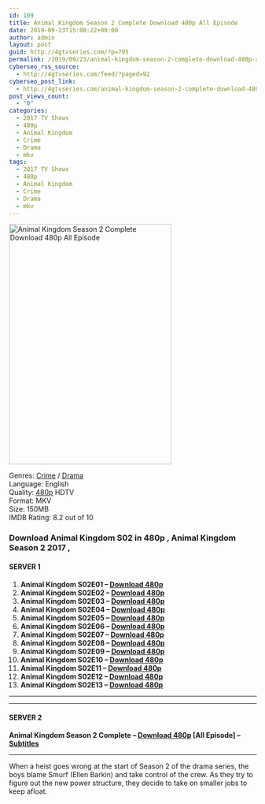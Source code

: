 ```yaml
---
id: 109
title: Animal Kingdom Season 2 Complete Download 480p All Episode
date: 2019-09-23T15:00:22+00:00
author: admin
layout: post
guid: http://4gtvseries.com/?p=795
permalink: /2019/09/23/animal-kingdom-season-2-complete-download-480p-all-episode/
cyberseo_rss_source:
  - http://4gtvseries.com/feed/?paged=92
cyberseo_post_link:
  - http://4gtvseries.com/animal-kingdom-season-2-complete-download-480p-all-episode/
post_views_count:
  - "0"
categories:
  - 2017 TV Shows
  - 480p
  - Animal Kingdom
  - Crime
  - Drama
  - mkv
tags:
  - 2017 TV Shows
  - 480p
  - Animal Kingdom
  - Crime
  - Drama
  - mkv
---
```

<img loading="lazy" class="aligncenter" src="https://3.bp.blogspot.com/-vqOTCLGNOkc/XYjXB0zdFwI/AAAAAAAAAHc/-bcpMcFBZFc2frgtiSTYmGj0R8e1iZkYQCK4BGAYYCw/s1600/Animal%2BKingdom%2BSeason%2B2.jpg" alt="Animal Kingdom Season 2 Complete Download 480p All Episode" width="330" height="488" />

Genres: <a href="http://4gtvseries.com/tag/crime/" data-wpel-link="internal">Crime</a> /&nbsp;<a href="http://4gtvseries.com/tag/drama/" data-wpel-link="internal">Drama</a>  
Language: English  
Quality:&nbsp;<a href="http://4gtvseries.com/tag/480p/" data-wpel-link="internal">480p</a>&nbsp;HDTV  
Format: MKV  
Size: 150MB  
IMDB Rating: 8.2 out of 10

### **Download Animal Kingdom S02 in 480p , Animal Kingdom Season 2 2017 ,&nbsp;**

#### <span><strong>SERVER 1</strong></span>

  1. **Animal Kingdom S02E01 – <a href="http://slink.dl480p.xyz/aCTfp" data-wpel-link="external" target="_blank" rel="nofollow external noopener noreferrer" class="wpel-icon-left"><i class="wpel-icon fa fa-download" aria-hidden="true"></i>Download 480p</a>**
  2. **Animal Kingdom S02E02 – <a href="http://slink.dl480p.xyz/ba9H" data-wpel-link="external" target="_blank" rel="nofollow external noopener noreferrer" class="wpel-icon-left"><i class="wpel-icon fa fa-download" aria-hidden="true"></i>Download 480p</a>**
  3. **Animal Kingdom S02E03 – <a href="http://slink.dl480p.xyz/NgoqZ" data-wpel-link="external" target="_blank" rel="nofollow external noopener noreferrer" class="wpel-icon-left"><i class="wpel-icon fa fa-download" aria-hidden="true"></i>Download 480p</a>**
  4. **Animal Kingdom S02E04 – <a href="http://slink.dl480p.xyz/6O4nw9km" data-wpel-link="external" target="_blank" rel="nofollow external noopener noreferrer" class="wpel-icon-left"><i class="wpel-icon fa fa-download" aria-hidden="true"></i>Download 480p</a>**
  5. **Animal Kingdom S02E05 – <a href="http://slink.dl480p.xyz/iDBn" data-wpel-link="external" target="_blank" rel="nofollow external noopener noreferrer" class="wpel-icon-left"><i class="wpel-icon fa fa-download" aria-hidden="true"></i>Download 480p</a>**
  6. **Animal Kingdom S02E06 – <a href="http://slink.dl480p.xyz/mgNEEHs" data-wpel-link="external" target="_blank" rel="nofollow external noopener noreferrer" class="wpel-icon-left"><i class="wpel-icon fa fa-download" aria-hidden="true"></i>Download 480p</a>**
  7. **Animal Kingdom S02E07 – <a href="http://slink.dl480p.xyz/a7crnt" data-wpel-link="external" target="_blank" rel="nofollow external noopener noreferrer" class="wpel-icon-left"><i class="wpel-icon fa fa-download" aria-hidden="true"></i>Download 480p</a>**
  8. **Animal Kingdom S02E08 – <a href="http://slink.dl480p.xyz/5ExM2n" data-wpel-link="external" target="_blank" rel="nofollow external noopener noreferrer" class="wpel-icon-left"><i class="wpel-icon fa fa-download" aria-hidden="true"></i>Download 480p</a>**
  9. **Animal Kingdom S02E09 – <a href="http://slink.dl480p.xyz/0cVr" data-wpel-link="external" target="_blank" rel="nofollow external noopener noreferrer" class="wpel-icon-left"><i class="wpel-icon fa fa-download" aria-hidden="true"></i>Download 480p</a>**
 10. **Animal Kingdom S02E10 – <a href="http://slink.dl480p.xyz/b2dF2gZs" data-wpel-link="external" target="_blank" rel="nofollow external noopener noreferrer" class="wpel-icon-left"><i class="wpel-icon fa fa-download" aria-hidden="true"></i>Download 480p</a>**
 11. **Animal Kingdom S02E11 – <a href="http://slink.dl480p.xyz/Mgr54" data-wpel-link="external" target="_blank" rel="nofollow external noopener noreferrer" class="wpel-icon-left"><i class="wpel-icon fa fa-download" aria-hidden="true"></i>Download 480p</a>**
 12. **Animal Kingdom S02E12 – <a href="http://slink.dl480p.xyz/hDP3BqX" data-wpel-link="external" target="_blank" rel="nofollow external noopener noreferrer" class="wpel-icon-left"><i class="wpel-icon fa fa-download" aria-hidden="true"></i>Download 480p</a>**
 13. **Animal Kingdom S02E13 – <a href="http://slink.dl480p.xyz/DEy7c" data-wpel-link="external" target="_blank" rel="nofollow external noopener noreferrer" class="wpel-icon-left"><i class="wpel-icon fa fa-download" aria-hidden="true"></i>Download 480p</a>**

* * *

* * *

#### <span><strong>SERVER 2</strong></span>

**Animal Kingdom Season 2 Complete – <a href="http://dl480p.xyz/560/" data-wpel-link="external" target="_blank" rel="nofollow external noopener noreferrer" class="wpel-icon-left"><i class="wpel-icon fa fa-download" aria-hidden="true"></i>Download 480p</a> [All Episode] – <a href="https://subscene.com/subtitles/animal-kingdom-us-second-season" data-wpel-link="external" target="_blank" rel="nofollow external noopener noreferrer" class="wpel-icon-left"><i class="wpel-icon fa fa-download" aria-hidden="true"></i>Subtitles</a>**

* * *

When a heist goes wrong at the start of Season 2 of the drama series, the boys blame Smurf (Ellen Barkin) and take control of the crew. As they try to figure out the new power structure, they decide to take on smaller jobs to keep afloat.

<div align="center">
</div>